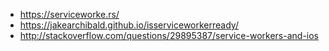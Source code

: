 - https://serviceworke.rs/
- https://jakearchibald.github.io/isserviceworkerready/
- http://stackoverflow.com/questions/29895387/service-workers-and-ios
